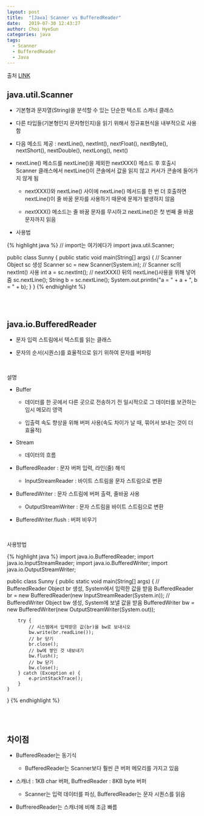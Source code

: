 ```yaml
---
layout: post
title:  "[Java] Scanner vs BufferedReader"
date:   2019-07-30 12:43:27
author: Choi HyeSun
categories: java
tags:
  - Scanner
  - BufferedReader
  - Java
---
```


출처 [LINK](https://www.geeksforgeeks.org/difference-between-scanner-and-bufferreader-class-in-java/)

## java.util.Scanner

- 기본형과 문자열(String)을 분석할 수 있는 단순한 텍스트 스캐너 클래스

- 다른 타입들(기본형인지 문자형인지)을 읽기 위해서 정규표현식을 내부적으로 사용함

- 다음 메소드 제공 : nextLine(), nextInt(), nextFloat(), nextByte(), nextShort(), nextDouble(), nextLong(), next()

- nextLine() 메소드를 nextLine()을 제외한 nextXXX() 메소드 후 호출시 Scanner 클래스에서 nextLine()이 콘솔에서 값을 읽지 않고 커서가 콘솔에 들어가지 않게 됨

  - nextXXX()와 nextLine() 사이에 nextLine() 메서드를 한 번 더 호출하면 nextLine()이 줄 바꿈 문자를 사용하기 때문에 문제가 발생하지 않음
  
  - nextXXX() 메소드는 줄 바꿈 문자를 무시하고 nextLine()은 첫 번째 줄 바꿈 문자까지 읽음

- 사용법

{% highlight java %}
// import는 여기에다가
import java.util.Scanner;

public class Sunny {
    public static void main(String[] args) {
        // Scanner Object sc 생성
        Scanner sc = new Scanner(System.in);
        // Scanner sc의 nextInt() 사용
        int a = sc.nextInt();
        // nextXXX() 뒤의 nextLine()사용을 위해 넣어줌
        sc.nextLine();
        String b = sc.nextLine();
        System.out.println("a = " + a + ", b = " + b); 
    }
}
{% endhighlight %}

<br>
<br>

## java.io.BufferedReader

- 문자 입력 스트림에서 텍스트를 읽는 클래스

- 문자의 순서(시퀀스)를 효율적으로 읽기 위하여 문자를 버퍼링


<br>

설명

- Buffer
  
  - 데이터를 한 곳에서 다른 곳으로 전송하기 전 일시적으로 그 데이터를 보관하는 임시 메모리 영역
  
  - 입출력 속도 향상을 위해 버퍼 사용(속도 차이가 날 때, 묶어서 보내는 것이 더 효율적)
  
- Stream

  - 데이터의 흐름
  
- BufferedReader : 문자 버퍼 입력, 라인(줄) 해석

  - InputStreamReader : 바이트 스트림을 문자 스트림으로 변환
  
- BufferedWriter : 문자 스트림에 버퍼 출력, 줄바꿈 사용

  - OutputStreamWriter : 문자 스트림을 바이트 스트림으로 변환
  
- BufferedWriter.flush : 버퍼 비우기

<br>

사용방법

{% highlight java %}
import java.io.BufferedReader;
import java.io.InputStreamReader;
import java.io.BufferedWriter;
import java.io.OutputStreamWriter;

public class Sunny {
    public static void main(String[] args) {
        // BufferedReader Object br 생성, System에서 입력한 값을 받음
        BufferedReader br = new BufferedReader(new InputStreamReader(System.in));
        // BufferedWriter Object bw 생성, System에 보낼 값을 받음
        BufferedWriter bw = new BufferedWriter(new OutputStreamWriter(System.out));
        
        try {
            // 시스템에서 입력받은 값(br)을 bw로 보내시오
            bw.write(br.readLine());
            // br 닫기
            br.close();
            // bw에 쌓인 것 내보내기
            bw.flush();
            // bw 닫기
            bw.close();
        } catch (Exception e) {
            e.printStackTrace();
        }
    }
}
{% endhighlight %}

<br>
<br>

## 차이점

- BufferedReader는 동기식

  - BufferedReader는 Scanner보다 훨씬 큰 버퍼 메모리를 가지고 있음
  
- 스캐너 : 1KB char 버퍼, BuffredReader : 8KB byte 버퍼

  - Scanner는 입력 데이터를 파싱, BufferedReader는 문자 시퀀스를 읽음

- BuffreredReader는 스캐너에 비해 조금 빠름
